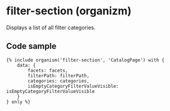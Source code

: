 # filter-section (organizm)

Displays a list of all filter categories.

## Code sample

```
{% include organism('filter-section', 'CatalogPage') with {
    data: {
        facets: facets,
        filterPath: filterPath,
        categories: categories,
        isEmptyCategoryFilterValueVisible: isEmptyCategoryFilterValueVisible
    }
} only %}
```
